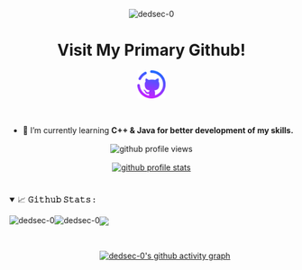 <p align="center"> <img height="auto" width="auto" src="https://mir-s3-cdn-cf.behance.net/project_modules/hd/87c84e122427761.60d9d8416d2df.gif" alt="dedsec-0" /> 

<div align='center'>
<h1 align="center">
    Visit My Primary Github!
</h1>
    <p align='center'>
        <a href="https://github.com/akash2061"><img height="50" width="50" src="https://raw.githubusercontent.com/akash2061/akash2061/main/icons/github_improved.png" alt="akash soni" ></a>
    </p>
</div>
<br/>

-   🌱 I’m currently learning **C++ & Java for better development of my skills.**

<p align="center" style='margin: 16px 4px 8px;'>
    <img src="https://komarev.com/ghpvc/?username=dedsec-0&label=Profile%20views&color=0e75b6&style=flat" alt="github profile views" />
</p>

<p align="center" style='margin: 16px 4px 8px;'>
    <a href="https://github.com/ryo-ma/github-profile-trophy">
        <img src="https://github-profile-trophy.vercel.app/?username=dedsec-0&theme=gruvbox&column=7&margin-w=2&margin-h=2&no-bg=true&no-frame=true" alt="github profile stats" />
    </a>
</p>

#

<details open="">
<summary>
  <g-emoji class="g-emoji" alias="chart_with_upwards_trend" fallback-src="https://github.githubassets.com/images/icons/emoji/unicode/1f4c8.png">📈</g-emoji>
  <strong>𝙶𝚒𝚝𝚑𝚞𝚋 𝚂𝚝𝚊𝚝𝚜 : </strong>
</summary>
<p align="left">
    <img align="left" height="200px" src="https://github-readme-stats-eight-theta.vercel.app/api?username=dedsec-0&theme=nightowl&hide_border=false&include_all_commits=false&count_private=false" alt="dedsec-0"/>
    <img align="left" height="200px" src="https://github-readme-streak-stats.herokuapp.com?user=dedsec-0&theme=neon" alt="dedsec-0" />
    <img align="center" width="300px" src="https://github-readme-stats.vercel.app/api/top-langs/?username=dedsec-0&layout=donut-vertical&langs_count=20&theme=holi&exclude_repo=MERN-STACK-TRAINING" />
</p>
</details>
<br/>

[![dedsec-0's github activity graph](https://github-readme-activity-graph.vercel.app/graph?username=dedsec-0&theme=github-compact)](https://github.com/ashutosh00710/github-readme-activity-graph)
